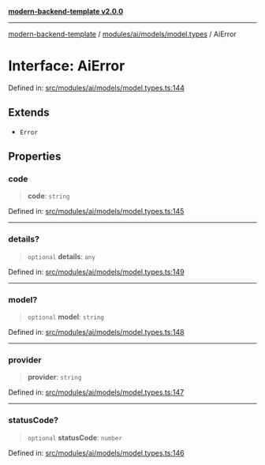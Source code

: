 [**modern-backend-template v2.0.0**](../../../../../README.md)

***

[modern-backend-template](../../../../../modules.md) / [modules/ai/models/model.types](../README.md) / AiError

# Interface: AiError

Defined in: [src/modules/ai/models/model.types.ts:144](https://github.com/maemreyo/saas-4cus-nodejs/blob/1a77de11cd6eaefe66c31c7f5de281673fc25ce5/src/modules/ai/models/model.types.ts#L144)

## Extends

- `Error`

## Properties

### code

> **code**: `string`

Defined in: [src/modules/ai/models/model.types.ts:145](https://github.com/maemreyo/saas-4cus-nodejs/blob/1a77de11cd6eaefe66c31c7f5de281673fc25ce5/src/modules/ai/models/model.types.ts#L145)

***

### details?

> `optional` **details**: `any`

Defined in: [src/modules/ai/models/model.types.ts:149](https://github.com/maemreyo/saas-4cus-nodejs/blob/1a77de11cd6eaefe66c31c7f5de281673fc25ce5/src/modules/ai/models/model.types.ts#L149)

***

### model?

> `optional` **model**: `string`

Defined in: [src/modules/ai/models/model.types.ts:148](https://github.com/maemreyo/saas-4cus-nodejs/blob/1a77de11cd6eaefe66c31c7f5de281673fc25ce5/src/modules/ai/models/model.types.ts#L148)

***

### provider

> **provider**: `string`

Defined in: [src/modules/ai/models/model.types.ts:147](https://github.com/maemreyo/saas-4cus-nodejs/blob/1a77de11cd6eaefe66c31c7f5de281673fc25ce5/src/modules/ai/models/model.types.ts#L147)

***

### statusCode?

> `optional` **statusCode**: `number`

Defined in: [src/modules/ai/models/model.types.ts:146](https://github.com/maemreyo/saas-4cus-nodejs/blob/1a77de11cd6eaefe66c31c7f5de281673fc25ce5/src/modules/ai/models/model.types.ts#L146)
